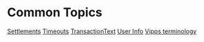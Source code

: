 <!-- START_METADATA
---
hide_table_of_contents: true
pagination_next: null
pagination_prev: null
---
END_METADATA -->

# Common Topics

[Settlements](./settlements/README.md)
[Timeouts](timeouts.md)
[TransactionText](transactiontext.md)
[User Info](userinfo.md)
[Vipps terminology](vipps-terminology.md)
